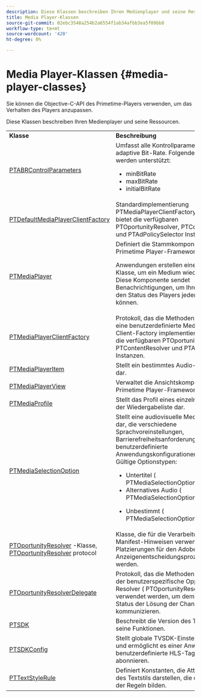 ```yaml
---
description: Diese Klassen beschreiben Ihren Medienplayer und seine Ressourcen.
title: Media Player-Klassen
source-git-commit: 02ebc3548a254b2a6554f1ab34afbb3ea5f09bb8
workflow-type: tm+mt
source-wordcount: '420'
ht-degree: 0%

---
```


# Media Player-Klassen {#media-player-classes}

Sie können die Objective-C-API des Primetime-Players verwenden, um das Verhalten des Players anzupassen.

Diese Klassen beschreiben Ihren Medienplayer und seine Ressourcen.

<table frame="all" colsep="1" rowsep="1" id="table_bm2_wl2_2m"> 
 <tbody> 
  <tr rowsep="1"> 
   <td colname="1"><b>Klasse</b> </td> 
   <td colname="2"><b>Beschreibung</b> </td> 
  </tr> 
  <tr rowsep="1"> 
   <td colname="1"><span class="codeph"><a href="https://help.adobe.com/en_US/primetime/api/psdk/appledoc/Classes/PTABRControlParameters.html" format="html" scope="external"> PTABRControlParameters</a></span> </td> 
   <td colname="2">Umfasst alle Kontrollparameter für die adaptive Bit-Rate. Folgende Parameter werden unterstützt: 
    <ul id="ul_pnh_hm2_2m"> 
     <li id="li_46572FE1EB514AFF8C9F731E44DAF30B"><span class="codeph"> minBitRate</span> </li> 
     <li id="li_A10C75C9A5234241A5B84A4139F4D143"><span class="codeph"> maxBitRate</span> </li> 
     <li id="li_4E77E367A2E848D2B3E1A9C52209A7B2"><span class="codeph"> initialBitRate</span> </li> 
    </ul> </td> 
  </tr> 
  <tr rowsep="1"> 
   <td colname="1"><span class="codeph"><a href="https://help.adobe.com/en_US/primetime/api/psdk/appledoc/Classes/PTDefaultMediaPlayerClientFactory.html" format="html" scope="external"> PTDefaultMediaPlayerClientFactory</a></span> </td> 
   <td colname="2"> Standardimplementierung <span class="codeph"> PTMediaPlayerClientFactory</span> im TVSDK. Sie bietet die verfügbaren <span class="codeph"> PTOportunityResolver</span>, <span class="codeph"> PTContentResolver</span>, und <span class="codeph"> PTAdPolicySelector</span> Instanzen. </td> 
  </tr> 
  <tr rowsep="1"> 
   <td colname="1"><span class="codeph"><a href="https://help.adobe.com/en_US/primetime/api/psdk/appledoc/Classes/PTMediaPlayer.html" format="html" scope="external"> PTMediaPlayer</a></span> </td> 
   <td colname="2">Definiert die Stammkomponente für das Primetime Player-Framework. <p>Anwendungen erstellen eine Instanz dieser Klasse, um ein Medium wiederzugeben. Diese Komponente sendet Benachrichtigungen, um Ihrer Anwendung den Status des Players jederzeit mitteilen zu können. </p> </td> 
  </tr> 
  <tr rowsep="1"> 
   <td colname="1"><span class="codeph"><a href="https://help.adobe.com/en_US/primetime/api/psdk/appledoc/Protocols/PTMediaPlayerClientFactory.html" format="html" scope="external"> PTMediaPlayerClientFactory</a></span> </td> 
   <td colname="2"> Protokoll, das die Methoden beschreibt, die eine benutzerdefinierte Medienplayer-Client-Factory implementieren sollte, um die verfügbaren <span class="codeph"> PTOportunityResolver</span> , <span class="codeph"> PTContentResolver</span> und <span class="codeph"> PTAdPolicySelector</span> Instanzen. </td> 
  </tr> 
  <tr rowsep="1"> 
   <td colname="1"><span class="codeph"><a href="https://help.adobe.com/en_US/primetime/api/psdk/appledoc/Classes/PTMediaPlayerItem.html" format="html" scope="external"> PTMediaPlayerItem</a></span> </td> 
   <td colname="2"> Stellt ein bestimmtes Audio-Video-Medium dar. </td> 
  </tr> 
  <tr rowsep="1"> 
   <td colname="1"><span class="codeph"><a href="https://help.adobe.com/en_US/primetime/api/psdk/appledoc/Classes/PTMediaPlayerView.html" format="html" scope="external"> PTMediaPlayerView</a></span> </td> 
   <td colname="2"> Verwaltet die Ansichtskomponente des Primetime Player-Frameworks. </td> 
  </tr> 
  <tr rowsep="1"> 
   <td colname="1"><span class="codeph"><a href="https://help.adobe.com/en_US/primetime/api/psdk/appledoc/Classes/PTMediaProfile.html" format="html" scope="external"> PTMediaProfile</a></span> </td> 
   <td colname="2"> Stellt das Profil eines einzelnen Streams in der Wiedergabeliste dar. </td> 
  </tr> 
  <tr rowsep="1"> 
   <td colname="1"><span class="codeph"><a href="https://help.adobe.com/en_US/primetime/api/psdk/appledoc/Classes/PTMediaSelectionOption.html" format="html" scope="external"> PTMediaSelectionOption</a></span> </td> 
   <td colname="2">Stellt eine audiovisuelle Medienressource dar, die verschiedene Sprachvoreinstellungen, Barrierefreiheitsanforderungen oder benutzerdefinierte Anwendungskonfigurationen unterstützt. Gültige Optionstypen: 
    <ul id="ul_p2q_gn2_2m"> 
     <li id="li_46BE5AE49732481FB6D336FFF896E5AD">Untertitel (<span class="codeph"> PTMediaSelectionOptionTypeSubtitle</span>) </li> 
     <li id="li_6CEADCA12D4A48B7AE4A539985F32119">Alternatives Audio (<span class="codeph"> PTMediaSelectionOptionTypeAudio</span>) </li> 
     <li id="li_248D3D997F8A4B6E9B48869F84060D1F"> <p>Unbestimmt (<span class="codeph"> PTMediaSelectionOptionTypeUndefined</span>) </p> </li> 
    </ul> </td> 
  </tr> 
  <tr rowsep="1"> 
   <td colname="1"><span class="codeph"><a href="https://help.adobe.com/en_US/primetime/api/psdk/appledoc/Classes/PTOpportunityResolver.html" format="html" scope="external"> PTOportunityResolver</a> </span> -Klasse, <span class="codeph"><a href="https://help.adobe.com/en_US/primetime/api/psdk/appledoc/Protocols/PTOpportunityResolver.html" format="html" scope="external"> PTOportunityResolver</a> protocol</span> </td> 
   <td colname="2"> Klasse, die für die Verarbeitung von In-Manifest-Hinweisen verwendet wird, die als Platzierungen für den Adobe Primetime-Anzeigenentscheidungsprozess verwendet werden. </td> 
  </tr> 
  <tr rowsep="1"> 
   <td colname="1"><span class="codeph"><a href="https://help.adobe.com/en_US/primetime/api/psdk/appledoc/Protocols/PTOpportunityResolverDelegate.html" format="html" scope="external"> PTOportunityResolverDelegate</a></span> </td> 
   <td colname="2"> Protokoll, das die Methoden beschreibt, die der benutzerspezifische Opportunity-Resolver ( <span class="codeph"> PTOportunityResolver</span> ) sollte verwendet werden, um dem Delegaten den Status der Lösung der Chance zu kommunizieren. </td> 
  </tr> 
  <tr rowsep="1"> 
   <td colname="1"><span class="codeph"><a href="https://help.adobe.com/en_US/primetime/api/psdk/appledoc/Classes/PTSDK.html" format="html" scope="external"> PTSDK</a></span> </td> 
   <td colname="2"> Beschreibt die Version des TVSDK und seine Funktionen. </td> 
  </tr> 
  <tr rowsep="1"> 
   <td colname="1"><span class="codeph"><a href="https://help.adobe.com/en_US/primetime/api/psdk/appledoc/Classes/PTSDKConfig.html" format="html" scope="external"> PTSDKConfig</a></span> </td> 
   <td colname="2"> Stellt globale TVSDK-Einstellungen bereit und ermöglicht es einer Anwendung, benutzerdefinierte HLS-Tags zu abonnieren. </td> 
  </tr> 
  <tr rowsep="1"> 
   <td colname="1"><span class="codeph"><a href="https://help.adobe.com/en_US/primetime/api/psdk/appledoc/Classes/PTTextStyleRule.html" format="html" scope="external"> PTTextStyleRule</a></span> </td> 
   <td colname="2"> Definiert Konstanten, die Attributschlüssel des Textstils darstellen, die das Wörterbuch der Regeln bilden. </td> 
  </tr> 
 </tbody> 
</table>
